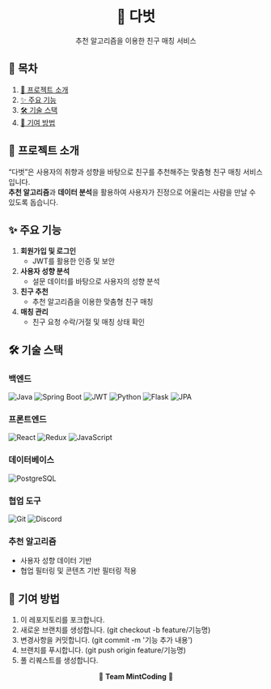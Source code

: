 <div align='center'>
   
   # 🌟 다벗
   추천 알고리즘을 이용한 친구 매칭 서비스
   
</div>


## 📖 목차
1. [📝 프로젝트 소개](#-프로젝트-소개)
2. [✨ 주요 기능](#-주요-기능)
3. [🛠️ 기술 스택](#-기술-스택)
4. [🤝 기여 방법](#-기여-방법)


## 📝 프로젝트 소개

“다벗”은 사용자의 취향과 성향을 바탕으로 친구를 추천해주는 맞춤형 친구 매칭 서비스입니다.  
**추천 알고리즘**과 **데이터 분석**을 활용하여 사용자가 진정으로 어울리는 사람을 만날 수 있도록 돕습니다.

## ✨ 주요 기능

1. **회원가입 및 로그인**  
   - JWT를 활용한 인증 및 보안  
2. **사용자 성향 분석**  
   - 설문 데이터를 바탕으로 사용자의 성향 분석  
3. **친구 추천**  
   - 추천 알고리즘을 이용한 맞춤형 친구 매칭  
4. **매칭 관리**  
   - 친구 요청 수락/거절 및 매칭 상태 확인

## 🛠️ 기술 스택

### 백엔드
![Java](https://img.shields.io/badge/Java-007396?style=flat-square&logo=java&logoColor=white)
![Spring Boot](https://img.shields.io/badge/Spring%20Boot-6DB33F?style=flat-square&logo=springboot&logoColor=white)
![JWT](https://img.shields.io/badge/JWT-000000?style=flat-square&logo=jsonwebtokens&logoColor=white)
![Python](https://img.shields.io/badge/Python-3776AB?style=flat-square&logo=python&logoColor=white)
![Flask](https://img.shields.io/badge/Flask-000000?style=flat-square&logo=flask&logoColor=white) 
![JPA](https://img.shields.io/badge/JPA-6DB33F?style=flat-square&logo=hibernate&logoColor=white)

### 프론트엔드
![React](https://img.shields.io/badge/React-61DAFB?style=flat-square&logo=react&logoColor=black)
![Redux](https://img.shields.io/badge/Redux-764ABC?style=flat-square&logo=redux&logoColor=white)
![JavaScript](https://img.shields.io/badge/JavaScript-F7DF1E?style=flat-square&logo=javascript&logoColor=black) 

### 데이터베이스
![PostgreSQL](https://img.shields.io/badge/PostgreSQL-336791?style=flat-square&logo=postgresql&logoColor=white)

### 협업 도구
![Git](https://img.shields.io/badge/Git-F05032?style=flat-square&logo=git&logoColor=white)
![Discord](https://img.shields.io/badge/Discord-5865F2?style=flat-square&logo=discord&logoColor=white)

### 추천 알고리즘
- 사용자 성향 데이터 기반
- 협업 필터링 및 콘텐츠 기반 필터링 적용  

## 🤝 기여 방법

1. 이 레포지토리를 포크합니다.
2. 새로운 브랜치를 생성합니다. (git checkout -b feature/기능명)
3. 변경사항을 커밋합니다. (git commit -m '기능 추가 내용')
4. 브랜치를 푸시합니다. (git push origin feature/기능명)
5. 풀 리퀘스트를 생성합니다.


<div align="center">
   
  🌟 **Team MintCoding** 🌟  
  
</div>

